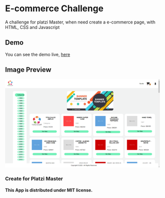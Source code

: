 # E-commerce Challenge

A challenge for platzi Master, when need create a e-commerce page, with HTML, CSS and Javascript

## Demo

You can see the demo live, [here](https://darkmefisto9.github.io/e-commerce/)

## Image Preview

![Image](preview.png)

### Create for Platzi Master

#### This App is distributed under MIT license.
